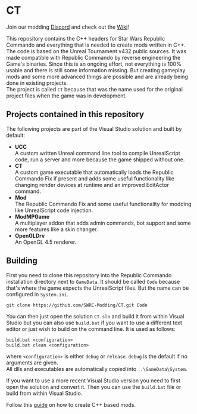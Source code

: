 # CT
Join our modding [Discord](https://discord.gg/3u69jMa) and check out the [Wiki](https://wiki.swrc-modding.net/index.php?title=Star_Wars_Republic_Commando_Wiki)!<br>

This repository contains the C++ headers for Star Wars Republic Commando and everything that is needed to create mods written in C++. The code is based on the Unreal Tournament v432 public sources. It was made compatible with Republic Commando by reverse engineering the Game's binaries. Since this is an ongoing effort, not everything is 100% usable and there is still some information missing. But creating gameplay mods and some more advanced things are possible and are already being done in existing projects.<br>
The project is called `CT` because that was the name used for the original project files when the game was in development.

## Projects contained in this repository
The following projects are part of the Visual Studio solution and built by default:
* __UCC__  
	A custom written Unreal command line tool to compile UnrealScript code, run a server and more because the game shipped without one.
* __CT__  
	A custom game executable that automatically loads the Republic Commando Fix if present and adds some useful functionality like changing render devices at runtime and an improved EditActor command.
* __Mod__  
	The Republic Commando Fix and some useful functionality for modding like UnrealScript code injection.
* __ModMPGame__  
	A multiplayer addon that adds admin commands, bot support and some more features like a skin changer.
* __OpenGLDrv__  
	An OpenGL 4.5 renderer.

## Building
First you need to clone this repository into the Republic Commando installation directory next to `GameData`. It should be called `Code` because that's where the game expects the UnrealScript files. But the name can be configured in `System.ini`.
```
git clone https://github.com/SWRC-Modding/CT.git Code
```

You can then just open the solution `CT.sln` and build it from within Visual Studio but you can also use `build.bat` if you want to use a different text editor or just wish to build on the command line. It is used as follows:
```
build.bat <configuration>
build.bat clean <configuration>
```
where `<configuration>` is either `debug` or `release`. `debug` is the default if no arguments are given.  
All dlls and executables are automatically copied into `..\GameData\System`.  

If you want to use a more recent Visual Studio version you need to first open the solution and convert it. Then you can use the `build.bat` file or build from within Visual Studio.  
  
Follow this [guide](https://wiki.swrc-modding.net/index.php?title=Writing_Native_Code) on how to create C++ based mods.
